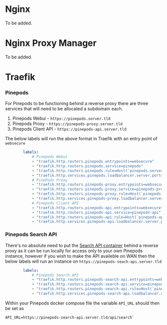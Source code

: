 # Nginx
To be added.

# Nginx Proxy Manager
To be added.

# Traefik

### Pinepods 
For Pinepods to be functioning behind a reverse proxy there are three services that will need to be allocated a subdomain each.
  1. Pinepods Webui - `https://pinepods.server.tld`
  2. Pinepods Proxy - `https://pinepods-proxy.server.tld`
  3. Pinepods Client API - `https://pinepods-api.server.tld`

The below labels will run the above format in Traefik with an entry point of `websecure`

```yaml
        labels:
            # Pinepods Webui
            - "traefik.http.routers.pinepods.entrypoints=websecure"
            - "traefik.http.routers.pinepods.service=pinepods"
            - "traefik.http.routers.pinepods.rule=Host(`pinepods.server.tld`)"
            - "traefik.http.services.pinepods.loadbalancer.server.port=8034"
            # PinePods Proxy
            - "traefik.http.routers.pinepods-proxy.entrypoints=websecure"
            - "traefik.http.routers.pinepods-proxy.service=pinepods-proxy"
            - "traefik.http.routers.pinepods-proxy.rule=Host(`pinepods-proxy.server.tld`)"
            - "traefik.http.services.pinepods-proxy.loadbalancer.server.port=8000"
            # Pinepods Client API
            - "traefik.http.routers.pinepods-api.entrypoints=websecure"
            - "traefik.http.routers.pinepods-api.service=pinepods-api"
            - "traefik.http.routers.pinepods-api.rule=Host(`pinepods-api.server.tld`)"
            - "traefik.http.services.pinepods-api.loadbalancer.server.port=8032"
```

### Pinepods Search API
There's no absolute need to put the [Search API container](https://www.pinepods.online/docs/API/search_api) behind a reverse proxy as it can be run locally for access only to your own Pinepods instance, however if you wish to make the API availeble on WAN then the below labels will run an instance on `https://pinepods-seach-api.server.tld`
```yaml
        labels:
            # Pinepods Search API
            - "traefik.http.routers.pinepods-search-api.entrypoints=websecure"
            - "traefik.http.routers.pinepods-search-api.service=pinepods-search-api"
            - "traefik.http.routers.pinepods-search-api.rule=Host(`pinepods-search-api.server.tld`)"
            - "traefik.http.services.pinepods-search-api.loadbalancer.server.port=5000"
```

Within your Pinepods docker compose file the variable `API_URL` should then be set as 
```
API_URL=https://pinepods-search-api.server.tld/api/search`
```

